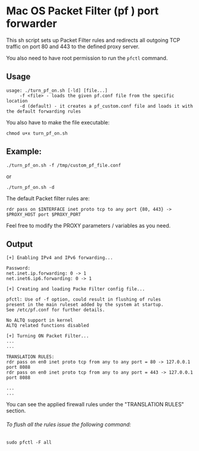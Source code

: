 # Mac OS Packet Filter (pf ) port forwarder

This sh script sets up Packet Filter rules and redirects all outgoing TCP traffic on port 80 and 443 to the defined proxy server.  

You also need to have root permission to run the `pfctl` command.

## Usage

```
usage: ./turn_pf_on.sh [-ld] [file...]
	 -f <file> - loads the given pf.conf file from the specific location
	 -d (default) - it creates a pf_custom.conf file and loads it with the default forwarding rules
```

You also have to make the file executable:

`chmod u+x turn_pf_on.sh`

## Example:

`./turn_pf_on.sh -f /tmp/custom_pf_file.conf`

or

`./turn_pf_on.sh -d`

The default Packet filter rules are:

`rdr pass on $INTERFACE inet proto tcp to any port {80, 443} -> $PROXY_HOST port $PROXY_PORT`

Feel free to modify the PROXY parameters / variables as you need.
   
## Output

```
[+] Enabling IPv4 and IPv6 forwarding...

Password:
net.inet.ip.forwarding: 0 -> 1
net.inet6.ip6.forwarding: 0 -> 1

[+] Creating and loading Packe Filter config file...

pfctl: Use of -f option, could result in flushing of rules
present in the main ruleset added by the system at startup.
See /etc/pf.conf for further details.

No ALTQ support in kernel
ALTQ related functions disabled

[+] Turning ON Packet Filter...
...
...

TRANSLATION RULES:
rdr pass on en0 inet proto tcp from any to any port = 80 -> 127.0.0.1 port 8088
rdr pass on en0 inet proto tcp from any to any port = 443 -> 127.0.0.1 port 8088

...
...
```
You can see the applied firewall rules under the "TRANSLATION RULES" section.

###### To flush all the rules issue the following command:

`sudo pfctl -F all`
